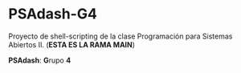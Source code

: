 # PSAdash-G4
Proyecto de shell-scripting de la clase Programación para Sistemas Abiertos II. (**ESTA ES LA RAMA MAIN**)

**PSAdash**: **G**rupo **4**
